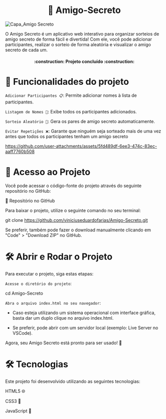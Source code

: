 <h1 align="center"> 🎁 Amigo-Secreto </h1>

![Capa_Amigo Secreto](https://github.com/user-attachments/assets/8d134c30-7929-43e5-b3f8-938f43a4c2b7)

O Amigo Secreto é um aplicativo web interativo para organizar sorteios de amigo secreto de forma fácil e divertida! Com ele, você pode adicionar participantes, realizar o sorteio de forma aleatória e visualizar o amigo secreto de cada um.

<h4 align="center"> 
    :construction:  Projeto concluído  :construction:
</h4>

# :hammer: Funcionalidades do projeto

`Adicionar Participantes 📋`: Permite adicionar nomes à lista de participantes.

`Listagem de Nomes 📝`: Exibe todos os participantes adicionados.

`Sorteio Aleatório 🔄`: Gera os pares de amigo secreto automaticamente.

`Evitar Repetições ❌`: Garante que ninguém seja sorteado mais de uma vez antes que todos os participantes tenham um amigo secreto

https://github.com/user-attachments/assets/5fd489df-6ee3-474c-83ec-aaff7760b508


# 📁 Acesso ao Projeto
Você pode acessar o código-fonte do projeto através do seguinte repositório no GitHub:

🔗 Repositório no GitHub

Para baixar o projeto, utilize o seguinte comando no seu terminal:

git clone https://github.com/viniciuseduardofarias/Amigo-Secreto.git

Se preferir, também pode fazer o download manualmente clicando em "Code" > "Download ZIP" no GitHub.

# 🛠️ Abrir e Rodar o Projeto
Para executar o projeto, siga estas etapas:

`Acesse o diretório do projeto`:

cd Amigo-Secreto

`Abra o arquivo index.html no seu navegador`:

* Caso esteja utilizando um sistema operacional com interface gráfica, basta dar um duplo clique no arquivo index.html.
  
* Se preferir, pode abrir com um servidor local (exemplo: Live Server no VSCode).

Agora, seu Amigo Secreto está pronto para ser usado! 🎉

# 🛠 Tecnologias
Este projeto foi desenvolvido utilizando as seguintes tecnologias:

HTML5 🌐

CSS3 🎨

JavaScript 📜



